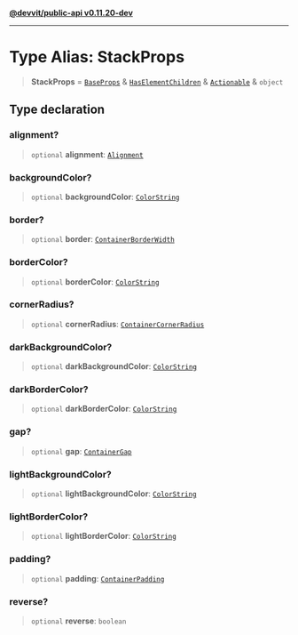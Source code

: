 [**@devvit/public-api v0.11.20-dev**](../../../../../../README.md)

---

# Type Alias: StackProps

> **StackProps** = [`BaseProps`](BaseProps.md) & [`HasElementChildren`](HasElementChildren.md) & [`Actionable`](Actionable.md) & `object`

## Type declaration

### alignment?

> `optional` **alignment**: [`Alignment`](Alignment.md)

### backgroundColor?

> `optional` **backgroundColor**: [`ColorString`](ColorString.md)

### border?

> `optional` **border**: [`ContainerBorderWidth`](ContainerBorderWidth.md)

### borderColor?

> `optional` **borderColor**: [`ColorString`](ColorString.md)

### cornerRadius?

> `optional` **cornerRadius**: [`ContainerCornerRadius`](ContainerCornerRadius.md)

### darkBackgroundColor?

> `optional` **darkBackgroundColor**: [`ColorString`](ColorString.md)

### darkBorderColor?

> `optional` **darkBorderColor**: [`ColorString`](ColorString.md)

### gap?

> `optional` **gap**: [`ContainerGap`](ContainerGap.md)

### lightBackgroundColor?

> `optional` **lightBackgroundColor**: [`ColorString`](ColorString.md)

### lightBorderColor?

> `optional` **lightBorderColor**: [`ColorString`](ColorString.md)

### padding?

> `optional` **padding**: [`ContainerPadding`](ContainerPadding.md)

### reverse?

> `optional` **reverse**: `boolean`
